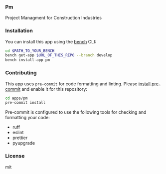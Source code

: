 ### Pm

Project Managment for Construction Industries

### Installation

You can install this app using the [bench](https://github.com/frappe/bench) CLI:

```bash
cd $PATH_TO_YOUR_BENCH
bench get-app $URL_OF_THIS_REPO --branch develop
bench install-app pm
```

### Contributing

This app uses `pre-commit` for code formatting and linting. Please [install pre-commit](https://pre-commit.com/#installation) and enable it for this repository:

```bash
cd apps/pm
pre-commit install
```

Pre-commit is configured to use the following tools for checking and formatting your code:

- ruff
- eslint
- prettier
- pyupgrade

### License

mit
